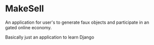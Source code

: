 # MakeSell

An application for user's to generate faux objects and participate in an gated online economy.

Basically just an application to learn Django